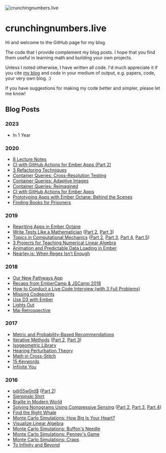 ![crunchingnumbers.live](banner.png?raw=true)

# crunchingnumbers.live
Hi and welcome to the GitHub page for my blog.

The code that I provide complement my blog posts. I hope that you find them useful in learning math and building your own projects.

Unless I noted otherwise, I have written all code. I'd much appreciate it if you cite [my blog](https://crunchingnumbers.live) and code in your medium of output, e.g. papers, code, your very own blog. :)

If you have suggestions for making my code better and simpler, please let me know!


## Blog Posts

### 2023

- In 1 Year


### 2020

- [8 Lecture Notes](https://crunchingnumbers.live/2020/12/12/8-lecture-notes/)
- [CI with GitHub Actions for Ember Apps (Part 2)](https://crunchingnumbers.live/2020/08/31/ci-with-github-actions-for-ember-apps-part-2/)
- [3 Refactoring Techniques](https://crunchingnumbers.live/2020/08/08/3-refactoring-techniques/)
- [Container Queries: Cross-Resolution Testing](https://crunchingnumbers.live/2020/06/07/container-queries-cross-resolution-testing/)
- [Container Queries: Adaptive Images](https://crunchingnumbers.live/2020/06/03/container-queries-adaptive-images/)
- [Container Queries: Reimagined](https://crunchingnumbers.live/2020/06/01/container-queries-reimagined/)
- [CI with GitHub Actions for Ember Apps](https://crunchingnumbers.live/2020/03/17/ci-with-github-actions-for-ember-apps/)
- [Prototyping Apps with Ember Octane: Behind the Scenes](https://crunchingnumbers.live/2020/02/03/prototyping-apps-with-ember-octane-behind-the-scenes/)
- [Finding Books for Prisoners](https://crunchingnumbers.live/2020/01/15/finding-books-for-prisoners/)


### 2019

- [Rewriting Apps in Ember Octane](https://crunchingnumbers.live/2019/12/23/rewriting-apps-in-ember-octane/)
- [Write Tests Like a Mathematician](https://crunchingnumbers.live/2019/08/04/write-tests-like-a-mathematician-part-1/) ([Part 2](https://crunchingnumbers.live/2019/08/06/write-tests-like-a-mathematician-part-2/), [Part 3](https://crunchingnumbers.live/2019/10/11/write-tests-like-a-mathematician-part-3/))
- [Topics in Computational Mechanics](https://crunchingnumbers.live/2019/06/05/topics-in-computational-mechanics-part-1/) ([Part 2](https://crunchingnumbers.live/2019/06/16/topics-in-computational-mechanics-part-2/), [Part 3](https://crunchingnumbers.live/2019/07/03/topics-in-computational-mechanics-part-3/), [Part 4](https://crunchingnumbers.live/2019/07/07/topics-in-computational-mechanics-part-4/), [Part 5](https://crunchingnumbers.live/2019/07/25/topics-in-computational-mechanics-part-5/))
- [3 Projects for Teaching Numerical Linear Algebra](https://crunchingnumbers.live/2019/04/14/3-projects-for-teaching-numerical-linear-algebra/)
- [Animation and Predictable Data Loading in Ember](https://crunchingnumbers.live/2019/04/02/animation-and-predictable-data-loading-in-ember/)
- [Nearley.js: When Regex Isn’t Enough](https://crunchingnumbers.live/2019/01/24/nearley-js-when-regex-isnt-enough/)


### 2018

- [Our New Pathways App](https://crunchingnumbers.live/2018/11/13/our-new-pathways-app/)
- [Recaps from EmberCamp & JSCamp 2018](https://crunchingnumbers.live/2018/09/23/recaps-from-embercamp-jscamp-2018/)
- [How to Conduct a Live Code Interview (with 3 Full Problems)](https://crunchingnumbers.live/2018/09/08/how-to-conduct-a-live-code-interview/)
- [Missing Codepoints](https://crunchingnumbers.live/2018/07/21/missing-codepoints/)
- [Use D3 with Ember](https://crunchingnumbers.live/2018/06/03/use-d3-with-ember/)
- [Lights Out](https://crunchingnumbers.live/2018/04/07/lights-out/)
- [Mai Retrospective](https://crunchingnumbers.live/2018/03/25/mai-retrospective/)


### 2017

- [Metric and Probability-Based Recommendations](https://crunchingnumbers.live/2017/09/15/metric-and-probability-based-recommendations/)
- [Iterative Methods](https://crunchingnumbers.live/2017/07/01/iterative-methods-part-1/) ([Part 2](https://crunchingnumbers.live/2017/07/09/iterative-methods-part-2/), [Part 3](https://crunchingnumbers.live/2017/09/08/iterative-methods-part-3/))
- [Isogeometric Library](https://crunchingnumbers.live/2017/06/27/isogeometric-analysis-library/)
- [Hearing Perturbation Theory](https://crunchingnumbers.live/2017/06/23/hearing-perturbation-theory/)
- [Math in Cross-Stitch](https://crunchingnumbers.live/2017/06/11/math-in-cross-stitch/)
- [15 Keywords](https://crunchingnumbers.live/2017/04/01/15-keywords/)
- [Infinite You](https://crunchingnumbers.live/2017/02/06/infinite-you/)


### 2016

- [p@55w0rd$](https://crunchingnumbers.live/2016/11/18/passwords-part-1/) ([Part 2](https://crunchingnumbers.live/2016/12/03/passwords-part-2/))
- [Sierpinski Shirt](https://crunchingnumbers.live/2016/11/13/sierpinski-shirt/)
- [Braille in Modern World](https://crunchingnumbers.live/2016/06/07/braille-in-modern-world/)
- [Solving Nonograms Using Compressive Sensing](https://crunchingnumbers.live/2016/02/20/solving-nonograms-with-compressive-sensing-part-1/) ([Part 2](https://crunchingnumbers.live/2016/02/28/solving-nonograms-with-compressive-sensing-part-2/), [Part 3](https://crunchingnumbers.live/2016/03/16/solving-nonograms-with-compressive-sensing-part-3/), [Part 4](https://crunchingnumbers.live/2016/03/24/solving-nonograms-with-compressive-sensing-part-4/))
- [Find the Right Whale](https://crunchingnumbers.live/2016/02/09/find-the-right-whale/)
- [Monte Carlo Simulations: How Big Is Your Heart?](https://crunchingnumbers.live/2016/02/05/monte-carlo-simulations-how-big-is-your-heart/)
- [Visualize Linear Algebra](https://crunchingnumbers.live/2016/02/03/visualize-linear-algebra/)
- [Monte Carlo Simulations: Buffon's Needle](https://crunchingnumbers.live/2016/02/01/monte-carlo-simulations-buffons-needle/)
- [Monte Carlo Simulations: Penney's Game](https://crunchingnumbers.live/2016/01/28/monte-carlo-simulations-penneys-game/)
- [Monte Carlo Simulations: Craps](https://crunchingnumbers.live/2016/01/24/monte-carlo-simulations-craps/)
- [To Infinity and Beyond](https://crunchingnumbers.live/2016/01/22/to-infinity-and-beyond/)

